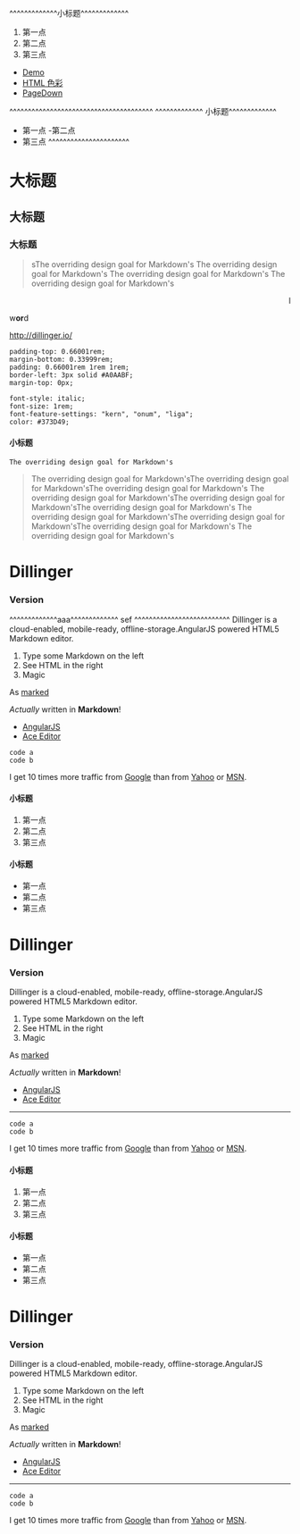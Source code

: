 ^^^^^^^^^^^^^小标题^^^^^^^^^^^^^
1. 第一点
2. 第二点
3. 第三点

- [Demo](http://www.templatemonster.com/demo/58393.html)
- [HTML 色彩](http://www.html-color-codes.info/chinese/)
- [PageDown](https://code.google.com/archive/p/pagedown/wikis/PageDown.wiki)

^^^^^^^^^^^^^^^^^^^^^^^^^^^^^^^^^^^^^^^
^^^^^^^^^^^^^ 小标题^^^^^^^^^^^^^
- 第一点
-第二点
- 第三点
^^^^^^^^^^^^^^^^^^^^^^
# 大标题
## 大标题
### 大标题

  > sThe overriding design goal for Markdown's
> The overriding design goal for Markdown's
The overriding design goal for Markdown's
The overriding design goal for Markdown's

<marquee>I'm the ghost from the past!</marquee>

w**or**d

http://dillinger.io/


	padding-top: 0.66001rem;
	margin-bottom: 0.33999rem;
	padding: 0.66001rem 1rem 1rem;
	border-left: 3px solid #A0AABF;
	margin-top: 0px;
	
	font-style: italic;
	font-size: 1rem;
	font-feature-settings: "kern", "onum", "liga";
	color: #373D49;






#### 小标题

	The overriding design goal for Markdown's
	
> The overriding design goal for Markdown'sThe overriding design goal for Markdown'sThe overriding design goal for Markdown's
> The overriding design goal for Markdown'sThe overriding design goal for Markdown'sThe overriding design goal for Markdown's
>The overriding design goal for Markdown'sThe overriding design goal for Markdown'sThe overriding design goal for Markdown's
The overriding design goal for Markdown's

# Dillinger
### Version

^^^^^^^^^^^^^aaa^^^^^^^^^^^^^
sef
^^^^^^^^^^^^^^^^^^^^^^^^^^
Dillinger is a cloud-enabled, mobile-ready, offline-storage.AngularJS powered HTML5 Markdown editor.

  1. Type some Markdown on the left
  2. See HTML in the right
  3. Magic

 
As [marked](https://www.baidu.com)

*Actually* written in **Markdown**!

- [AngularJS](https://www.baidu.com)
- [Ace Editor](https://www.baidu.com)

````	
code a
code b
````	


I get 10 times more traffic from [Google][1] than from [Yahoo][2] or [MSN][3].  

[1]: http://google.com/ 
[2]: http://search.yahoo.com/  "http://google.com/ " 
[3]: http://search.msn.com/    "MSN Search"

#### 小标题
1. 第一点
2. 第二点
3. 第三点
#### 小标题
- 第一点
- 第二点
- 第三点

# Dillinger
### Version

Dillinger is a cloud-enabled, mobile-ready, offline-storage.AngularJS powered HTML5 Markdown editor.

  1. Type some Markdown on the left
  2. See HTML in the right
  3. Magic
  
As [marked](https://www.baidu.com)

*Actually* written in **Markdown**!

- [AngularJS](https://www.baidu.com)
- [Ace Editor](https://www.baidu.com)

***********************************************************

````	
code a
code b
````	


I get 10 times more traffic from [Google][1] than from [Yahoo][2] or [MSN][3].  

[1]: http://google.com/ 
[2]: http://search.yahoo.com/  "http://google.com/ " 
[3]: http://search.msn.com/    "MSN Search"

#### 小标题
1. 第一点
2. 第二点
3. 第三点
#### 小标题
- 第一点
- 第二点
- 第三点
# Dillinger
### Version

Dillinger is a cloud-enabled, mobile-ready, offline-storage.AngularJS powered HTML5 Markdown editor.

  1. Type some Markdown on the left
  2. See HTML in the right
  3. Magic
  
As [marked](https://www.baidu.com)

*Actually* written in **Markdown**!

- [AngularJS](https://www.baidu.com)
- [Ace Editor](https://www.baidu.com)

***********************************************************

````	
code a
code b
````	


I get 10 times more traffic from [Google][1] than from [Yahoo][2] or [MSN][3].  

[1]: http://google.com/ 
[2]: http://search.yahoo.com/  "http://google.com/ " 
[3]: http://search.msn.com/    "MSN Search"


